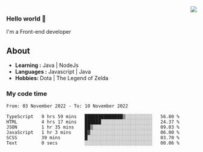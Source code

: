 <img align='right' src="https://github-readme-stats.vercel.app/api?username=jumodada&show_icons=true&theme=vue">

### Hello world 👋

I'm a Front-end developer 
    
## About
-  **Learning :** Java | NodeJs
-  **Languages :** Javascript | Java
-  **Hobbies:** Dota | The Legend of Zelda

### My code time

<!--START_SECTION:waka-->

```text
From: 03 November 2022 - To: 10 November 2022

TypeScript   9 hrs 59 mins   ██████████████▒░░░░░░░░░░   56.80 %
HTML         4 hrs 17 mins   ██████░░░░░░░░░░░░░░░░░░░   24.37 %
JSON         1 hr 35 mins    ██▒░░░░░░░░░░░░░░░░░░░░░░   09.03 %
JavaScript   1 hr 3 mins     █▓░░░░░░░░░░░░░░░░░░░░░░░   06.00 %
SCSS         39 mins         █░░░░░░░░░░░░░░░░░░░░░░░░   03.70 %
Text         0 secs          ░░░░░░░░░░░░░░░░░░░░░░░░░   00.06 %
```

<!--END_SECTION:waka-->
